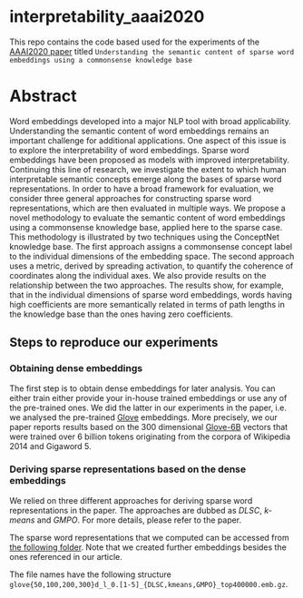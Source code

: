 # interpretability_aaai2020
This repo contains the code based used for the experiments of the [AAAI2020 paper](/#) titled `Understanding the semantic content of sparse word embeddings using a commonsense knowledge base`

# Abstract

Word embeddings developed into a major NLP tool with broad applicability.
Understanding the semantic content of word embeddings remains an important challenge for additional applications. One aspect of this issue is to explore the interpretability of word embeddings.
Sparse word embeddings have been proposed as models with improved interpretability.
Continuing this line of research, we investigate the extent to which human interpretable semantic concepts emerge along the bases of sparse word representations.
In order to have a broad framework for evaluation, we consider three general approaches for constructing sparse word representations, which are then evaluated in multiple ways.
We propose a novel methodology to evaluate the semantic content of word embeddings using a commonsense knowledge base, applied here to the sparse case.
This methodology is illustrated by two techniques using the ConceptNet knowledge base.
The first approach assigns a commonsense concept label to the individual dimensions of the embedding space. The second approach uses a metric, derived by spreading activation, to quantify the coherence of coordinates along the individual axes. We also provide results on the relationship between the two approaches.
The results show, for example, that in the individual dimensions of sparse word embeddings, words having high coefficients are more semantically related in terms of path lengths in the knowledge base than the ones having zero coefficients.

## Steps to reproduce our experiments



### Obtaining dense embeddings

The first step is to obtain dense embeddings for later analysis. You can either train either provide your in-house trained embeddings or use any of the pre-trained ones. We did the latter in our experiments in the paper, i.e. we analysed the pre-trained [Glove](https://nlp.stanford.edu/projects/glove/) embeddings. More precisely, we our paper reports results based on the 300 dimensional [Glove-6B](http://nlp.stanford.edu/data/glove.6B.zip) vectors that were trained over 6 billion tokens originating from the corpora of Wikipedia 2014 and Gigaword 5.

### Deriving sparse representations based on the dense embeddings

We relied on three different approaches for deriving sparse word representations in the paper. The approaches are dubbed as _DLSC_, _k-means_ and _GMPO_. For more details, please refer to the paper.

The sparse word representations that we computed can be accessed from [the following folder](http://rgai.inf.u-szeged.hu/~berend/interpretability/sparse_glove_extended/). Note that we created further embeddings besides the ones referenced in our article.

The file names have the following structure  
`glove{50,100,200,300}d_l_0.[1-5]_{DLSC,kmeans,GMPO}_top400000.emb.gz`.

